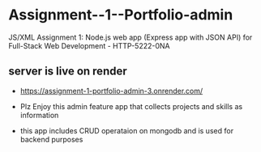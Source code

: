 # Assignment--1--Portfolio-admin
JS/XML Assignment 1: Node.js web app (Express app with JSON API) for Full-Stack Web Development - HTTP-5222-0NA



## server is live on render 
* https://assignment-1-portfolio-admin-3.onrender.com/

* Plz Enjoy this admin feature app that collects projects and skills as information
* this app includes CRUD operataion on mongodb and is used for backend purposes

